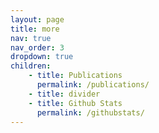 ```yaml
---
layout: page
title: more
nav: true
nav_order: 3
dropdown: true
children:
    - title: Publications
      permalink: /publications/
    - title: divider
    - title: Github Stats
      permalink: /githubstats/
---
```

